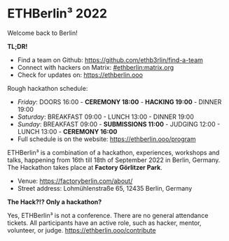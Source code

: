 # ETHBerlin³ 2022

Welcome back to Berlin!

**TL;DR!**
-   Find a team on Github: <https://github.com/ethb3rlin/find-a-team>
-   Connect with hackers on Matrix: [#ethberlin:matrix.org](https://matrix.to/#/%23ethberlin:matrix.org)
-   Check for updates on: <https://ethberlin.ooo> 

Rough hackathon schedule:
- _Friday_: DOORS 16:00 - **CEREMONY 18:00** - **HACKING 19:00** - DINNER 19:00
- _Saturday_: BREAKFAST 09:00 - LUNCH 13:00 - DINNER 19:00
- _Sunday_: BREAKFAST 09:00 - **SUBMISSIONS 11:00** - JUDGING 12:00 - LUNCH 13:00 - **CEREMONY 16:00**
- Full schedule is on the website: <https://ethberlin.ooo/program> 

ETHBerlin³ is a combination of a hackathon, experiences, workshops and talks, happening from 16th till 18th of September 2022 in Berlin, Germany. The Hackathon takes place at **Factory Görlitzer Park**.

- Venue: <https://factoryberlin.com/about/>
- Street address: Lohmühlenstraße 65, 12435 Berlin, Germany

**The Hack?!? Only a hackathon?**

Yes, ETHBerlin³ is not a conference. There are no general attendance tickets. All participants have an active role, such as hacker, mentor, volunteer, or judge. <https://ethberlin.ooo/contribute> 
